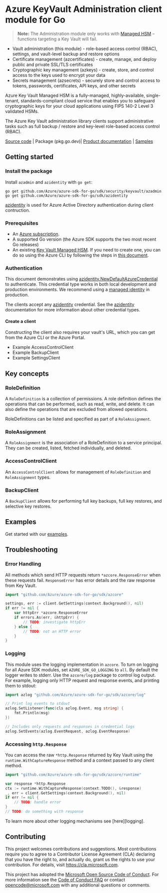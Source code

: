 # Azure KeyVault Administration client module for Go

>**Note:** The Administration module only works with [Managed HSM][managed_hsm] – functions targeting a Key Vault will fail.

* Vault administration (this module) - role-based access control (RBAC), settings, and vault-level backup and restore options
* Certificate management (azcertificates) - create, manage, and deploy public and private SSL/TLS certificates
* Cryptographic key management (azkeys) - create, store, and control access to the keys used to encrypt your data
* Secrets management (azsecrets) - securely store and control access to tokens, passwords, certificates, API keys, and other secrets

Azure Key Vault Managed HSM is a fully-managed, highly-available, single-tenant, standards-compliant cloud service that enables you to safeguard
cryptographic keys for your cloud applications using FIPS 140-2 Level 3 validated HSMs.

The Azure Key Vault administration library clients support administrative tasks such as full backup / restore and key-level role-based access control (RBAC).

[Source code][azadmin_repo] | Package (pkg.go.dev)| [Product documentation][managed_hsm_docs] | [Samples][azadmin_examples]

## Getting started

### Install the package

Install `azadmin` and `azidentity` with `go get`:
```
go get github.com/Azure/azure-sdk-for-go/sdk/security/keyvault/azadmin
go get github.com/Azure/azure-sdk-for-go/sdk/azidentity
```
[azidentity][azure_identity] is used for Azure Active Directory authentication during client contruction.


### Prerequisites

* An [Azure subscription][azure_sub].
* A supported Go version (the Azure SDK supports the two most recent Go releases)
* An existing [Key Vault Managed HSM][managed_hsm]. If you need to create one, you can do so using the Azure CLI by following the steps in [this document][create_managed_hsm].

### Authentication

This document demonstrates using [azidentity.NewDefaultAzureCredential][default_cred_ref] to authenticate. This credential type works in both local development and production environments. We recommend using a [managed identity][managed_identity] in production.

The clients accept any [azidentity][azure_identity] credential. See the [azidentity][azure_identity] documentation for more information about other credential types.

#### Create a client

Constructing the client also requires your vault's URL, which you can get from the Azure CLI or the Azure Portal.

- Example AccessControlClient
- Example BackupClient
- Example SettingsClient

## Key concepts

### RoleDefinition

A `RoleDefinition` is a collection of permissions. A role definition defines the operations that can be performed, such as read, write,
and delete. It can also define the operations that are excluded from allowed operations.

RoleDefinitions can be listed and specified as part of a `RoleAssignment`.

### RoleAssignment

A `RoleAssignment` is the association of a RoleDefinition to a service principal. They can be created, listed, fetched individually, and deleted.

### AccessControlClient

An `AccessControlClient` allows for management of `RoleDefinition` and `RoleAssignment` types.

### BackupClient

A `BackupClient` allows for performing full key backups, full key restores, and selective key restores.

## Examples

Get started with our [examples][azadmin_examples].

## Troubleshooting

### Error Handling

All methods which send HTTP requests return `*azcore.ResponseError` when these requests fail. `ResponseError` has error details and the raw response from Key Vault.

```go
import "github.com/Azure/azure-sdk-for-go/sdk/azcore"

settings, err := client.GetSettings(context.Background(), nil)
if err != nil {
    var httpErr *azcore.ResponseError
    if errors.As(err, &httpErr) {
        // TODO: investigate httpErr
    } else {
        // TODO: not an HTTP error
    }
}
```

### Logging

This module uses the logging implementation in `azcore`. To turn on logging for all Azure SDK modules, set `AZURE_SDK_GO_LOGGING` to `all`. By default the logger writes to stderr. Use the `azcore/log` package to control log output. For example, logging only HTTP request and response events, and printing them to stdout:

```go
import azlog "github.com/Azure/azure-sdk-for-go/sdk/azcore/log"

// Print log events to stdout
azlog.SetListener(func(cls azlog.Event, msg string) {
	fmt.Println(msg)
})

// Includes only requests and responses in credential logs
azlog.SetEvents(azlog.EventRequest, azlog.EventResponse)
```

### Accessing `http.Response`

You can access the raw `*http.Response` returned by Key Vault using the `runtime.WithCaptureResponse` method and a context passed to any client method.

```go
import "github.com/Azure/azure-sdk-for-go/sdk/azcore/runtime"

var response *http.Response
ctx := runtime.WithCaptureResponse(context.TODO(), &response)
_, err = client.GetSettings(context.Background(), nil)
if err != nil {
    // TODO: handle error
}
// TODO: do something with response
```

To learn more about other logging mechanisms see [here][logging].

## Contributing

This project welcomes contributions and suggestions.  Most contributions require
you to agree to a Contributor License Agreement (CLA) declaring that you have
the right to, and actually do, grant us the rights to use your contribution. For
details, visit <https://cla.microsoft.com>.

This project has adopted the [Microsoft Open Source Code of Conduct][code_of_conduct].
For more information see the [Code of Conduct FAQ][coc_faq]
or contact opencode@microsoft.com with any
additional questions or comments.

<!-- LINKS -->
[azadmin_examples]: https://pkg.go.dev/github.com/Azure/azure-sdk-for-go/sdk/security/keyvault/azadmin#pkg-examples
[azadmin_repo]: https://github.com/Azure/azure-sdk-for-go/blob/main/sdk/security/keyvault/azadmin
[azure_identity]: https://pkg.go.dev/github.com/Azure/azure-sdk-for-go/sdk/azidentity
[azure_sub]: https://azure.microsoft.com/free
[create_managed_hsm]: https://learn.microsoft.com/azure/key-vault/managed-hsm/quick-create-cli
[code_of_conduct]: https://opensource.microsoft.com/codeofconduct/
[default_cred_ref]: https://github.com/Azure/azure-sdk-for-go/tree/main/sdk/azidentity#defaultazurecredential
[managed_hsm]: https://docs.microsoft.com/azure/key-vault/managed-hsm/overview
[managed_hsm_docs]: https://learn.microsoft.com/azure/key-vault/managed-hsm/
[managed_identity]: https://docs.microsoft.com/azure/active-directory/managed-identities-azure-resources/overview
[coc_faq]: https://opensource.microsoft.com/codeofconduct/faq/

